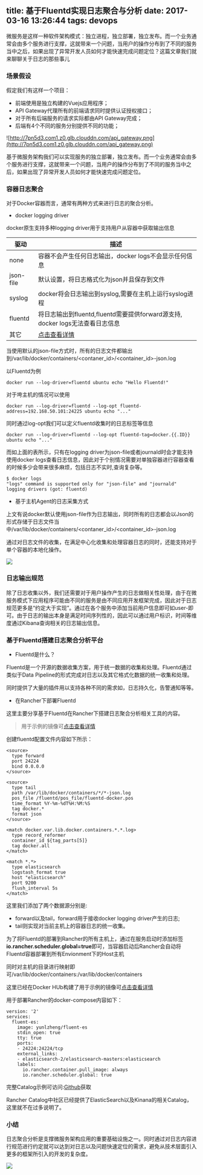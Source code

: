 title: 基于Fluentd实现日志聚合与分析
date: 2017-03-16 13:26:44
tags: devops
---

微服务是这样一种软件架构模式：独立进程，独立部署，独立发布。而一个业务通常会由多个服务进行支撑，这就带来一个问题，当用户的操作分布到了不同的服务当中之后，如果出现了异常开发人员如何才能快速完成问题定位？这篇文章我们就来聊聊关于日志的那些事儿

### 场景假设

假定我们有这样一个项目：
* 前端使用是独立构建的Vuejs应用程序；
* API Gateway代理所有的前端请求同时提供认证授权接口；
* 对于所有后端服务的请求实际都由API Gateway完成；
* 后端有4个不同的服务分别提供不同的功能；

![http://7pn5d3.com1.z0.glb.clouddn.com/api_gateway.png](http://7pn5d3.com1.z0.glb.clouddn.com/api_gateway.png)

基于微服务架构我们可以实现服务的独立部署，独立发布。而一个业务通常会由多个服务进行支撑，这就带来一个问题，当用户的操作分布到了不同的服务当中之后，如果出现了异常开发人员如何才能快速完成问题定位。

### 容器日志聚合

对于Docker容器而言，通常有两种方式来进行日志的聚合分析。

* docker logging driver

docker原生支持多种logging driver用于支持用户从容器中获取输出信息

|驱动| 描述|
|----|-----|
|none|容器不会产生任何日志输出，docker logs不会显示任何信息|
|json-file|默认设置，将日志格式化为json并且保存到文件|
|syslog|docker将会日志输出到syslog,需要在主机上运行syslog进程|
|fluentd|将日志输出到fluentd,fluentd需要提供forward源支持, docker logs无法查看日志信息|
|其它|[点击查看详情](https://docs.docker.com/engine/admin/logging/overview/#supported-logging-drivers)|

当使用默认的json-file方式时，所有的日志文件都输出到/var/lib/docker/containers/<contaner_id>/<container_id>-json.log

以Fluentd为例

```
docker run --log-driver=fluentd ubuntu echo "Hello Fluentd!"
```

对于垮主机的情况可以使用

```
docker run --log-driver=fluentd --log-opt fluentd-address=192.168.50.101:24225 ubuntu echo "..."
```

同时通过log-opt我们可以定义fluentd收集时的日志标签等信息

```
docker run --log-driver=fluentd --log-opt fluentd-tag=docker.{{.ID}} ubuntu echo "..."
```

而如上面的表所示，只有在logging driver为json-file或者journald时会才能支持使用docker logs查看日志信息，因此对于个别情况需要对单独容器进行容器查看的时候多少会带来很多麻烦，包括日志不实时\,查询复杂等。

```
$ docker logs
"logs" command is supported only for "json-file" and "journald" logging drivers (got: fluentd)
```

* 基于主机Agent的日志采集方式

上文有说docker默认使用json-file作为日志输出，同时所有的日志都会以Json的形式存储于日志文件当中/var/lib/docker/containers/<contaner_id>/<container_id>-json.log

通过对日志文件的收集，在满足中心化收集和处理容器日志的同时，还能支持对于单个容器的本地化操作。

![](http://7pn5d3.com1.z0.glb.clouddn.com/efk.png)

### 日志输出规范

除了日志收集以外，我们还需要对于用户操作产生的日志做相关性处理，由于在微服务模式下应用程序可能由不同的服务是由不同应用开发框架完成，因此对于日志规范更多是“约定大于实现”。通过在各个服务中添加当前用户信息即可如user-<uuid>即可。由于日志的输出本身是满足时间序列性的，因此可以通过用户标识，时间等维度通过Kibana查询相关的日志输出信息。

### 基于Fluentd搭建日志聚合分析平台

* Fluentd是什么？

Fluentd是一个开源的数据收集方案，用于统一数据的收集和处理。Fluentd通过类似于Data Pipeline的形式完成对日志以及其它格式化数据的统一收集和处理。

同时提供了大量的插件用以支持各种不同的需求如，日志持久化，告警通知等等。

* 在Rancher下部署Fluentd

这里主要分享基于Fluentd在Rancher下搭建日志聚合分析相关工具的内容。

> 用于示例的镜像可[点击查看详情](https://hub.docker.com/r/yunlzheng/fluent-es/)

创建fluentd配置文件内容如下所示：

```
<source>
  type forward
  port 24224
  bind 0.0.0.0
</source>

<source>
  type tail
  path /var/lib/docker/containers/*/*-json.log
  pos_file /fluentd/pos_file/fluentd-docker.pos
  time_format %Y-%m-%dT%H:%M:%S
  tag docker.*
  format json
</source>

<match docker.var.lib.docker.containers.*.*.log>
  type record_reformer
  container_id ${tag_parts[5]}
  tag docker.all
</match>

<match *.*>
  type elasticsearch
  logstash_format true
  host "elasticsearch"
  port 9200
  flush_interval 5s
</match>

```

这里我们添加了两个数据源分别是:

* forward以及tail，forward用于接收docker logging driver产生的日志;
* tail则实现对当前主机上的容器日志的统一收集。

为了将Fluentd的部署到Rancher的所有主机上，通过在服务启动时添加标签**io.rancher.scheduler.global=true**即可，当容器启动后Rancher会自动将Fluentd容器部署到所有Envionment下的Host主机

同时对主机的目录进行映射即可/var/lib/docker/containers:/var/lib/docker/containers

这里已经在Docker HUb构建了用于示例的镜像可[点击查看详情](https://hub.docker.com/r/yunlzheng/fluent-es/)

用于部署Rancher的docker-compose内容如下：

```
version: '2'
services:
  fluent-es:
    image: yunlzheng/fluent-es
    stdin_open: true
    tty: true
    ports:
    - 24224:24224/tcp
    external_links:
    - elasticsearch-2/elasticsearch-masters:elasticsearch
    labels:
      io.rancher.container.pull_image: always
      io.rancher.scheduler.global: true
```

完整Catalog示例可访问:[Github](https://github.com/yunlzheng/rancher-catalog/tree/master/templates/fluentd)获取

Rancher Catalog中社区已经提供了ElasticSearch以及Kinana的相关Catalog，这里就不在过多说明了。

### 小结

日志聚合分析是支撑微服务架构应用的重要基础设施之一。同时通过对日志内容进行规范进行约定就可以达到对日志以及问题快速定位的需求，避免从技术层面引入更多的框架所引入的开发的复杂度。

![](http://7pn5d3.com1.z0.glb.clouddn.com/kibana-demo.png)
